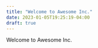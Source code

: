 ```yaml
---
title: "Welcome to Awesome Inc."
date: 2023-01-05T19:25:19-04:00
draft: true
---
```


Welcome to Awesome Inc.
